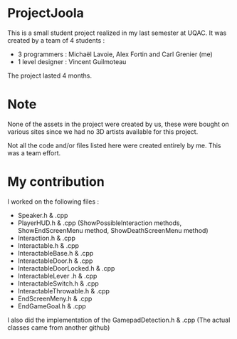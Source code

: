 # ProjectJoola
This is a small student project realized in my last semester at UQAC.
It was created by a team of 4 students :
- 3 programmers : Michaël Lavoie, Alex Fortin and Carl Grenier (me)
- 1 level designer : Vincent Guilmoteau

The project lasted 4 months.

# Note
None of the assets in the project were created by us, these were bought on various sites since we had no 3D artists available for this project.

Not all the code and/or files listed here were created entirely by me. This was a team effort.

# My contribution
I worked on the following files :
- Speaker.h & .cpp
- PlayerHUD.h & .cpp (ShowPossibleInteraction methods, ShowEndScreenMenu method, ShowDeathScreenMenu method)
- Interaction.h & .cpp
- Interactable.h & .cpp
- InteractableBase.h & .cpp
- InteractableDoor.h & .cpp
- InteractableDoorLocked.h & .cpp
- InteractableLever .h & .cpp
- InteractableSwitch.h & .cpp
- InteractableThrowable.h & .cpp
- EndScreenMeny.h & .cpp
- EndGameGoal.h & .cpp

I also did the implementation of the GamepadDetection.h & .cpp (The actual classes came from another github)
